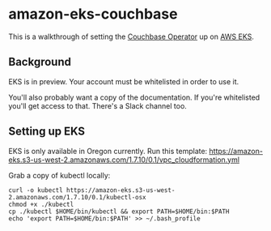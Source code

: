 # amazon-eks-couchbase

This is a walkthrough of setting the [Couchbase Operator](https://blog.couchbase.com/introducing-couchbase-operator/) up on [AWS EKS](https://aws.amazon.com/eks/).  

## Background

EKS is in preview.  Your account must be whitelisted in order to use it.

You'll also probably want a copy of the documentation.  If you're whitelisted you'll get access to that.  There's a Slack channel too.

## Setting up EKS

EKS is only available in Oregon currently.  Run this template:
https://amazon-eks.s3-us-west-2.amazonaws.com/1.7.10/0.1/vpc_cloudformation.yml

Grab a copy of kubectl locally:

    curl -o kubectl https://amazon-eks.s3-us-west-2.amazonaws.com/1.7.10/0.1/kubectl-osx
    chmod +x ./kubectl
    cp ./kubectl $HOME/bin/kubectl && export PATH=$HOME/bin:$PATH
    echo 'export PATH=$HOME/bin:$PATH' >> ~/.bash_profile
